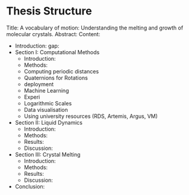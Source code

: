 # Thesis Structure

Title: A vocabulary of motion: Understanding the melting and growth of molecular crystals.
Abstract:
Content:
  - Introduction:
      gap:
  - Section I: Computational Methods
    - Introduction:
    - Methods:
    - Computing periodic distances
    - Quaternions for Rotations
    - deployment
    - Machine Learning
    - Experi
    - Logarithmic Scales
    - Data visualisation
    - Using university resources (RDS, Artemis, Argus, VM)
  - Section II: Liquid Dynamics
    - Introduction: 
    - Methods:
    - Results:
    - Discussion:
  - Section III: Crystal Melting
    - Introduction:
    - Methods:
    - Results:
    - Discussion:
  - Conclusion:

<!-- vim: set tabstop=2 shiftwidth=2 expandtab -->
